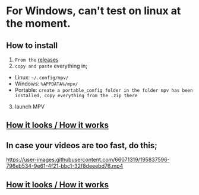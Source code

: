 # For Windows, can't test on linux at the moment.
## How to install
1. ``From the`` [releases](https://github.com/fernbacher/MPV-Config-Revamped/releases/tag/mpv-config)
2. `copy and paste` everything in;
 - Linux: ```~/.config/mpv/```
 - Windows: ```%APPDATA%/mpv/```
 - Portable: ```create a portable_config folder in the folder mpv has been installed, copy everything from the .zip there```
3. launch MPV

## [How it looks / How it works](https://m1.afileditch.ch/wpCrFthUorMAfuyBpHZo.mp4)


## In case your videos are too fast, do this;

https://user-images.githubusercontent.com/66071319/195837596-796eb534-9e61-4f21-bbc1-32f8deeebd76.mp4

## [How it looks / How it works](https://m1.afileditch.ch/wpCrFthUorMAfuyBpHZo.mp4)

